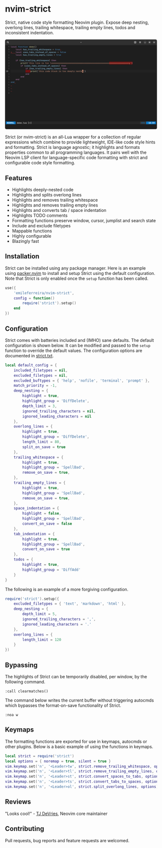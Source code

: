 # nvim-strict

Strict, native code style formatting Neovim plugin. Expose deep nesting, overlong lines, trailing whitespace, trailing empty lines, todos and inconsistent indentation.

![nvim-strict demo](demo.png)

Strict (or nvim-strict) is an all-Lua wrapper for a collection of regular expressions which combine to provide lightweight, IDE-like code style hints and formatting. Strict is language agnostic; it highlights and formats properties common to all programming languages. It pairs well with the Neovim LSP client for language-specific code formatting with strict and configurable code style formatting.

## Features

* Highlights deeply-nested code
* Highlights and splits overlong lines
* Highlights and removes trailing whitespace
* Highlights and removes trailing empty lines
* Highlights and converts tab / space indentation
* Highlights TODO comments
* Formatting functions preserve window, cursor, jumplist and search state
* Include and exclude filetypes
* Mappable functions
* Highly configurable
* Blazingly fast

## Installation

Strict can be installed using any package manager. Here is an example using [packer.nvim](https://github.com/wbthomason/packer.nvim) to install and setup Strict using the default configuration. Note that Strict is only enabled once the `setup` function has been called.

```lua
use({
    'emileferreira/nvim-strict',
    config = function()
        require('strict').setup()
    end
})
```

## Configuration

Strict comes with batteries included and (IMHO) sane defaults. The default configuration is shown below. It can be modified and passed to the `setup` function to override the default values. The configuration options are documented in [strict.txt](doc/strict.txt).

```lua
local default_config = {
    included_filetypes = nil,
    excluded_filetypes = nil,
    excluded_buftypes = { 'help', 'nofile', 'terminal', 'prompt' },
    match_priority = -1,
    deep_nesting = {
        highlight = true,
        highlight_group = 'DiffDelete',
        depth_limit = 3,
        ignored_trailing_characters = nil,
        ignored_leading_characters = nil
    },
    overlong_lines = {
        highlight = true,
        highlight_group = 'DiffDelete',
        length_limit = 80,
        split_on_save = true
    },
    trailing_whitespace = {
        highlight = true,
        highlight_group = 'SpellBad',
        remove_on_save = true,
    },
    trailing_empty_lines = {
        highlight = true,
        highlight_group = 'SpellBad',
        remove_on_save = true,
    },
    space_indentation = {
        highlight = false,
        highlight_group = 'SpellBad',
        convert_on_save = false
    },
    tab_indentation = {
        highlight = true,
        highlight_group = 'SpellBad',
        convert_on_save = true
    },
    todos = {
        highlight = true,
        highlight_group = 'DiffAdd'
    }
}
```

The following is an example of a more forgiving configuration.

```lua
require('strict').setup({
    excluded_filetypes = { 'text', 'markdown', 'html' },
    deep_nesting = {
        depth_limit = 5,
        ignored_trailing_characters = ',',
        ignored_leading_characters = '.'
    },
    overlong_lines = {
        length_limit = 120
    }
})
```

## Bypassing

The highlights of Strict can be temporarily disabled, per window, by the following command.

```
:call clearmatches()
```

The command below writes the current buffer without triggering autocmds which bypasses the format-on-save functionality of Strict.

```
:noa w
```

## Keymaps

The formatting functions are exported for use in keymaps, autocmds or other plugins. Below is a basic example of using the functions in keymaps.

```lua
local strict = require('strict')
local options = { noremap = true, silent = true }
vim.keymap.set('n', '<Leader>tw', strict.remove_trailing_whitespace, options)
vim.keymap.set('n', '<Leader>tl', strict.remove_trailing_empty_lines, options)
vim.keymap.set('n', '<Leader>st', strict.convert_spaces_to_tabs, options)
vim.keymap.set('n', '<Leader>ts', strict.convert_tabs_to_spaces, options)
vim.keymap.set('n', '<Leader>ol', strict.split_overlong_lines, options)
```

## Reviews

"Looks cool!" - [TJ DeVries](https://github.com/tjdevries), Neovim core maintainer

## Contributing

Pull requests, bug reports and feature requests are welcomed.
